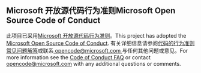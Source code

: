 ## <a name="microsoft-open-source-code-of-conduct"></a><span data-ttu-id="2bf64-101">Microsoft 开放源代码行为准则</span><span class="sxs-lookup"><span data-stu-id="2bf64-101">Microsoft Open Source Code of Conduct</span></span>
<span data-ttu-id="2bf64-102">此项目已采用[Microsoft 开放源代码行为准则](https://opensource.microsoft.com/codeofconduct/)。</span><span class="sxs-lookup"><span data-stu-id="2bf64-102">This project has adopted the [Microsoft Open Source Code of Conduct](https://opensource.microsoft.com/codeofconduct/).</span></span>
<span data-ttu-id="2bf64-103">有关详细信息请参阅[代码的行为准则常见问题解答](https://opensource.microsoft.com/codeofconduct/faq/)或联系[ opencode@microsoft.com ](mailto:opencode@microsoft.com)与任何其他问题或意见。</span><span class="sxs-lookup"><span data-stu-id="2bf64-103">For more information see the [Code of Conduct FAQ](https://opensource.microsoft.com/codeofconduct/faq/) or contact [opencode@microsoft.com](mailto:opencode@microsoft.com) with any additional questions or comments.</span></span>